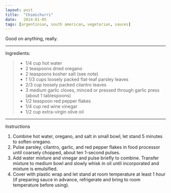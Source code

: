 ```yaml
---
layout: post
title:  "Chimichurri"
date:   2014-01-05
tags: [argentinian, south american, vegetarian, sauces]
---
```


Good on anything, really.

---

Ingredients:

> * 1/4 cup hot water
> * 2 teaspoons dried oregano
> * 2 teaspoons kosher salt (see note)
> * 1 1/3 cups loosely packed flat-leaf parsley leaves
> * 2/3 cup loosely packed cilantro leaves
> * 3 medium garlic cloves, minced or pressed through garlic press (about 1 tablespoons)
> * 1/2 teaspoon red pepper flakes
> * 1/4 cup red wine vinegar
> * 1/2 cup extra-virgin olive oil

---

Instructions

1. Combine hot water, oregano, and salt in small bowl; let stand 5 minutes to soften oregano.
1. Pulse parsley, cilantro, garlic, and red pepper flakes in food processor until coarsely chopped, about ten 1-second pulses. 
1. Add water mixture and vinegar and pulse briefly to combine. Transfer mixture to medium bowl and slowly whisk in oil until incorporated and mixture is emulsified.
1. Cover with plastic wrap and let stand at room temperature at least 1 hour (if preparing sauce in advance, refrigerate and bring to room temperature before using).

